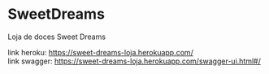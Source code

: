 # SweetDreams
Loja de doces Sweet Dreams

link heroku: https://sweet-dreams-loja.herokuapp.com/                       
link swagger: https://sweet-dreams-loja.herokuapp.com/swagger-ui.html#/
